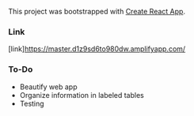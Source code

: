 This project was bootstrapped with [Create React App](https://github.com/facebook/create-react-app).


### Link
[link]https://master.d1z9sd6to980dw.amplifyapp.com/

### To-Do
 * Beautify web app
 * Organize information in labeled tables
 * Testing
